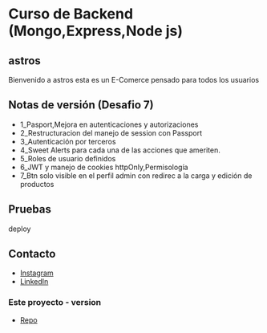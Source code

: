 # Curso de Backend (Mongo,Express,Node js)

## astros


Bienvenido a astros esta es un E-Comerce pensado para todos los usuarios

## Notas de versión (Desafio 7)

- 1_Pasport,Mejora en autenticaciones y autorizaciones
- 2_Restructuracion del manejo de session con Passport
- 3_Autenticación por terceros
- 4_Sweet Alerts para cada una de las acciones que ameriten.
- 5_Roles de usuario definidos
- 6_JWT y manejo de cookies httpOnly,Permisología
- 7_Btn solo visible en el perfil admin con redirec a la carga y edición de productos

## Pruebas

deploy

## Contacto

- [Instagram]()
- [LinkedIn]()

### Este proyecto - version

- [Repo](https://github.com/dunkem/PROYECTO-BACK-END-CODERHOUSE)
